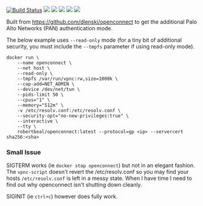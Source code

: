 
[![Build Status](https://travis-ci.org/robertbeal/openconnect.svg?branch=master)](https://travis-ci.org/robertbeal/openconnect)
[![](https://images.microbadger.com/badges/image/robertbeal/openconnect.svg)](https://microbadger.com/images/robertbeal/openconnect "Get your own image badge on microbadger.com")
[![](https://images.microbadger.com/badges/version/robertbeal/openconnect.svg)](https://microbadger.com/images/robertbeal/openconnect "Get your own version badge on microbadger.com")
[![](https://img.shields.io/docker/pulls/robertbeal/openconnect.svg)](https://hub.docker.com/r/robertbeal/openconnect/)
[![](https://img.shields.io/docker/stars/robertbeal/openconnect.svg)](https://hub.docker.com/r/robertbeal/openconnect/)
[![](https://img.shields.io/docker/automated/robertbeal/openconnect.svg)](https://hub.docker.com/r/robertbeal/openconnect/)

Built from https://github.com/dlenski/openconnect to get the additional Palo Alto Networks (PAN) authentication mode.

The below example uses `--read-only` mode (for a tiny bit of additional security, you must include the `--tmpfs` parameter if using read-only mode).

```
docker run \
    --name openconnect \
    --net host \
    --read-only \
    --tmpfs /var/run/vpnc:rw,size=1000k \
    --cap-add=NET_ADMIN \
    --device /dev/net/tun \
    --pids-limit 50 \
    --cpus="1" \
    --memory="512m" \
    -v /etc/resolv.conf:/etc/resolv.conf \
    --security-opt="no-new-privileges:true" \
    --interactive \
    --tty \
    robertbeal/openconnect:latest --protocol=gp <ip> --servercert sha256:<sha>
```

### Small Issue

SIGTERM works (ie `docker stop openconnect`) but not in an elegant fashion. The `vpnc-script` doesn't revert the /etc/resolv.conf so you may find your hosts `/etc/resolv.conf` is left in a messy state. When I have time I need to find out why openconnect isn't shutting down cleanly. 

SIGINIT (ie `ctrl+c`) however does fully work.
